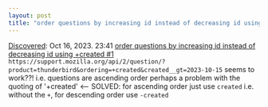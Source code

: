 ```yaml
---
layout: post
title: "order questions by increasing id instead of decreasing id using +created #1"
---
```

[Discovered](http://rolandtanglao.com/2020/07/29/p1-blogthis-checkvist-list-links-to-blog/): Oct 16, 2023. 23:41  [order questions by increasing id instead of decreasing id using +created #1](https://github.com/rtanglao/github-action-thunderbird-aaq/issues/1) `https://support.mozilla.org/api/2/question/?product=thunderbird&ordering=+created&created__gt=2023-10-15` seems to work??! i.e. questions are ascending order perhaps a problem with the quoting of '+created' <-- SOLVED: for ascending order just use `created` i.e. without the `+`, for descending order use `-created`
